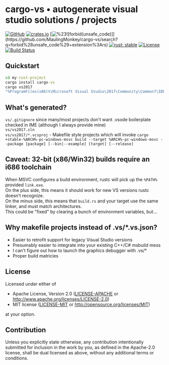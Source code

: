 # cargo-vs • autogenerate visual studio solutions / projects

[![GitHub](https://img.shields.io/github/stars/MaulingMonkey/cargo-vs.svg?label=GitHub&style=social)](https://github.com/MaulingMonkey/cargo-vs)
[![crates.io](https://img.shields.io/crates/v/cargo-vs.svg)](https://crates.io/crates/cargo-vs)
[![%23![forbid(unsafe_code)]](https://img.shields.io/github/search/MaulingMonkey/cargo-vs/unsafe%2bextension%3Ars?color=green&label=%23![forbid(unsafe_code)])](https://github.com/MaulingMonkey/cargo-vs/search?q=forbid%28unsafe_code%29+extension%3Ars)
[![rust: stable](https://img.shields.io/badge/rust-stable-yellow.svg)](https://gist.github.com/MaulingMonkey/c81a9f18811079f19326dac4daa5a359#minimum-supported-rust-versions-msrv)
[![License](https://img.shields.io/crates/l/cargo_vs.svg)](https://github.com/MaulingMonkey/cargo-vs)
[![Build Status](https://github.com/MaulingMonkey/cargo-vs/workflows/Rust/badge.svg)](https://github.com/MaulingMonkey/cargo-vs/actions?query=workflow%3Arust)



<h2 name="quickstart">Quickstart</h2>

```cmd
cd my-rust-project
cargo install cargo-vs
cargo vs2017
"%ProgramFiles(x86)%\Microsoft Visual Studio\2017\Community\Common7\IDE\devenv.exe" vs\vs2017.sln
```



<h2 name="generated">What's generated?</h2>

`vs/.gitignore` since many/most projects don't want .vsode boilerplate checked in IME (although I always provide mine)<br>
`vs/vs2017.sln`<br>
`vs/vs2017/*.vcsproj` - Makefile style projects which will invoke `cargo +stable-%ARCH%-pc-windows-msvc build --target %ARCH%-pc-windows-msvc --package [package] [--bin|--example] [target] [--release]`<br>



<h2 name="caveat-32-bit-toolchains">Caveat: 32-bit (x86/Win32) builds require an i686 toolchain</h2>

When MSVC configures a build environment, rustc will pick up the `%PATH%` provided `link.exe`.<br>
On the plus side, this means it should work for new VS versions rustc doesn't recognize.<br>
On the minus side, this means that `build.rs` and your target use the same linker, and must match architectures.<br>
This could be "fixed" by clearing a bunch of environment variables, but...



<h2 name="why-not-dot-vs">Why makefile projects instead of .vs/*.vs.json?</h2>

* Easier to retrofit support for legacy Visual Studio versions
* Presumably easier to integrate into your existing C++/C# msbuild mess
* I can't figure out how to launch the graphics debugger with .vs/*
* Proper build matricies



<h2 name="license">License</h2>

Licensed under either of

* Apache License, Version 2.0 ([LICENSE-APACHE](LICENSE-APACHE) or http://www.apache.org/licenses/LICENSE-2.0)
* MIT license ([LICENSE-MIT](LICENSE-MIT) or http://opensource.org/licenses/MIT)

at your option.



<h2 name="contribution">Contribution</h2>

Unless you explicitly state otherwise, any contribution intentionally submitted
for inclusion in the work by you, as defined in the Apache-2.0 license, shall be
dual licensed as above, without any additional terms or conditions.
